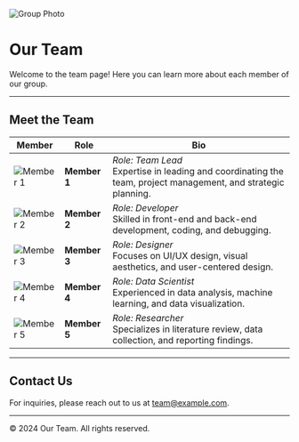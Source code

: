 ![Group Photo](images/group-photo.jpg)

# Our Team

Welcome to the team page! Here you can learn more about each member of our group.

---

## Meet the Team

| Member | Role | Bio |
|--------|------|-----|
| ![Member 1](images/member1.jpg) | **Member 1** | *Role: Team Lead* <br> Expertise in leading and coordinating the team, project management, and strategic planning. |
| ![Member 2](images/member2.jpg) | **Member 2** | *Role: Developer* <br> Skilled in front-end and back-end development, coding, and debugging. |
| ![Member 3](images/member3.jpg) | **Member 3** | *Role: Designer* <br> Focuses on UI/UX design, visual aesthetics, and user-centered design. |
| ![Member 4](images/member4.jpg) | **Member 4** | *Role: Data Scientist* <br> Experienced in data analysis, machine learning, and data visualization. |
| ![Member 5](images/member5.jpg) | **Member 5** | *Role: Researcher* <br> Specializes in literature review, data collection, and reporting findings. |

---

## Contact Us

For inquiries, please reach out to us at [team@example.com](mailto:team@example.com).

---

© 2024 Our Team. All rights reserved.

